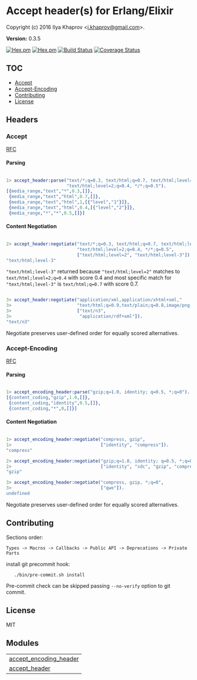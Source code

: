 

# Accept header(s) for Erlang/Elixir #

Copyright (c) 2016 Ilya Khaprov <<i.khaprov@gmail.com>>.

__Version:__ 0.3.5

[![Hex.pm](https://img.shields.io/hexpm/v/accept.svg?maxAge=2592000?style=plastic)](https://hex.pm/packages/accept)
[![Hex.pm](https://img.shields.io/hexpm/dt/accept.svg?maxAge=2592000)](https://hex.pm/packages/accept)
[![Build Status](https://travis-ci.org/deadtrickster/accept.svg?branch=version-3)](https://travis-ci.org/deadtrickster/accept)
[![Coverage Status](https://coveralls.io/repos/github/deadtrickster/accept/badge.svg?branch=master)](https://coveralls.io/github/deadtrickster/accept?branch=master)

## TOC 
- [Accept](#accept-header) 
- [Accept-Encoding](#accept-encoding-header)
- [Contributing](#contributing) 
- [License](#license)

## Headers

### Accept

[RFC](https://tools.ietf.org/html/rfc7231#section-5.3.2)

#### Parsing

```erlang

1> accept_header:parse("text/*;q=0.3, text/html;q=0.7, text/html;level=1,"
                       "text/html;level=2;q=0.4, */*;q=0.5").
[{media_range,"text","*",0.3,[]},
 {media_range,"text","html",0.7,[]},
 {media_range,"text","html",1,[{"level","1"}]},
 {media_range,"text","html",0.4,[{"level","2"}]},
 {media_range,"*","*",0.5,[]}]

```

#### Content Negotiation

```erlang

2> accept_header:negotiate("text/*;q=0.3, text/html;q=0.7, text/html;level=1,"
                           "text/html;level=2;q=0.4, */*;q=0.5",
                           ["text/html;level=2", "text/html;level-3"]).
"text/html;level-3"

```

`"text/html;level-3"` returned because `"text/html;level=2"` matches to
`text/html;level=2;q=0.4` with score 0.4 and most specific match for
`"text/html;level-3"` is `text/html;q=0.7` with score 0.7.

```erlang

3> accept_header:negotiate("application/xml,application/xhtml+xml,"
3>                         "text/html;q=0.9,text/plain;q=0.8,image/png,image/*;q=0.9,*/*;q=0.5",
3>                         ["text/n3",
3>                          "application/rdf+xml"]).
"text/n3"

```

Negotiate preserves user-defined order for equally scored alternatives.

### Accept-Encoding

[RFC](https://tools.ietf.org/html/rfc7231#section-5.3.4)

#### Parsing

```erlang

1> accept_encoding_header:parse("gzip;q=1.0, identity; q=0.5, *;q=0").
[{content_coding,"gzip",1.0,[]},
 {content_coding,"identity",0.5,[]},
 {content_coding,"*",0,[]}]

```

#### Content Negotiation

```erlang

1> accept_encoding_header:negotiate("compress, gzip",
1>                                  ["identity", "compress"]).
"compress"

2> accept_encoding_header:negotiate("gzip;q=1.0, identity; q=0.5, *;q=0",
2>                                  ["identity", "sdc", "gzip", "compress"]).
"gzip"

3> accept_encoding_header:negotiate("compress, gzip, *;q=0",
3>                                  ["qwe"]).
undefined

```

Negotiate preserves user-defined order for equally scored alternatives.

## Contributing

Sections order:

`Types -> Macros -> Callbacks -> Public API -> Deprecations -> Private Parts`

install git precommit hook:

```
   ./bin/pre-commit.sh install
```

Pre-commit check can be skipped passing `--no-verify` option to git commit.

## License

MIT


## Modules ##


<table width="100%" border="0" summary="list of modules">
<tr><td><a href="accept_encoding_header.md" class="module">accept_encoding_header</a></td></tr>
<tr><td><a href="accept_header.md" class="module">accept_header</a></td></tr></table>

